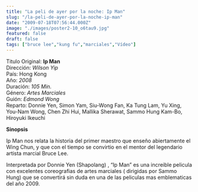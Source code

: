 ```yaml
---
title: "La peli de ayer por la noche: Ip Man"
slug: "/la-peli-de-ayer-por-la-noche-ip-man"
date: "2009-07-18T07:56:44.000Z"
image: "./images/poster2-10_o6tau9.jpg"
featured: false
draft: false
tags: ["bruce lee","kung fu","marciales","Vídeo"]
---
```



Titulo Original: **Ip Man**  
 Dirección: *Wilson Yip*  
 País: Hong Kong  
 Año: *2008*  
 Duración: *105 Min.*  
 Género: *Artes Marciales*  
 Guión: *Edmond Wong*  
 Reparto: Donnie Yen, Simon Yam, Siu-Wong Fan, Ka Tung Lam, Yu Xing, You-Nam Wong, Chen Zhi Hui, Mallika Sherawat, Sammo Hung Kam-Bo, Hiroyuki Ikeuchi

**Sinopsis**

Ip Man nos relata la historia del primer maestro que enseño abiertamente el Wing Chun, y que con el tiempo se convirtio en el mentor del legendario artista marcial Bruce Lee.

Interpretada por Donnie Yen (Shapolang) , “Ip Man” es una increible pelicula con excelentes coreografias de artes marciales ( dirigidas por Sammo Hung) que se convertirá sin duda en una de las peliculas mas emblematicas del año 2009.



